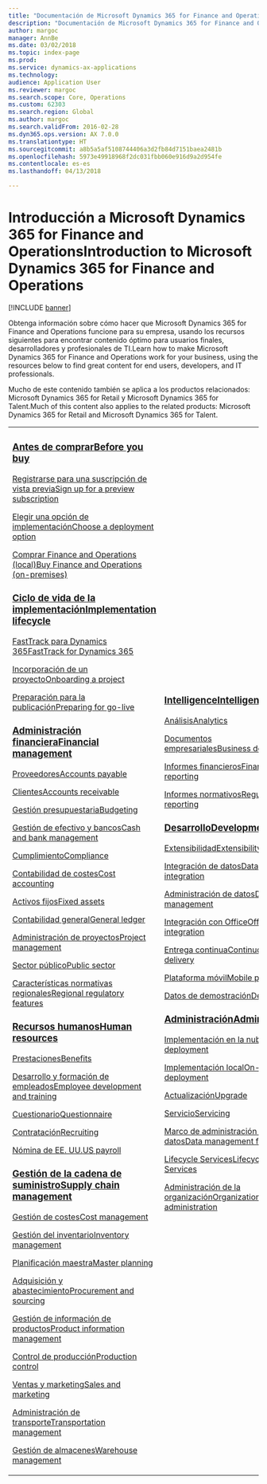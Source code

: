 ```yaml
---
title: "Documentación de Microsoft Dynamics 365 for Finance and Operations"
description: "Documentación de Microsoft Dynamics 365 for Finance and Operations."
author: margoc
manager: AnnBe
ms.date: 03/02/2018
ms.topic: index-page
ms.prod: 
ms.service: dynamics-ax-applications
ms.technology: 
audience: Application User
ms.reviewer: margoc
ms.search.scope: Core, Operations
ms.custom: 62303
ms.search.region: Global
ms.author: margoc
ms.search.validFrom: 2016-02-28
ms.dyn365.ops.version: AX 7.0.0
ms.translationtype: HT
ms.sourcegitcommit: a8b5a5af5108744406a3d2fb84d7151baea2481b
ms.openlocfilehash: 5973e49918968f2dc031fbb060e916d9a2d954fe
ms.contentlocale: es-es
ms.lasthandoff: 04/13/2018

---
```


# <a name="introduction-to-microsoft-dynamics-365-for-finance-and-operations"></a><span data-ttu-id="7b958-103">Introducción a Microsoft Dynamics 365 for Finance and Operations</span><span class="sxs-lookup"><span data-stu-id="7b958-103">Introduction to Microsoft Dynamics 365 for Finance and Operations</span></span>
[!INCLUDE [banner](includes/banner.md)]

<span data-ttu-id="7b958-104">Obtenga información sobre cómo hacer que Microsoft Dynamics 365 for Finance and Operations funcione para su empresa, usando los recursos siguientes para encontrar contenido óptimo para usuarios finales, desarrolladores y profesionales de TI.</span><span class="sxs-lookup"><span data-stu-id="7b958-104">Learn how to make Microsoft Dynamics 365 for Finance and Operations work for your business, using the resources below to find great content for end users, developers, and IT professionals.</span></span> 

<span data-ttu-id="7b958-105">Mucho de este contenido también se aplica a los productos relacionados: Microsoft Dynamics 365 for Retail y Microsoft Dynamics 365 for Talent.</span><span class="sxs-lookup"><span data-stu-id="7b958-105">Much of this content also applies to the related products: Microsoft Dynamics 365 for Retail and Microsoft Dynamics 365 for Talent.</span></span> 

<table>
<colgroup>
<col width="33%" />
<col width="33%" />
<col width="33%" />
</colgroup>
<tbody>
<tr class="odd">
<td>
<h3><span data-ttu-id="7b958-106"><a href="get-started/before-you-buy.md">Antes de comprar</a></span><span class="sxs-lookup"><span data-stu-id="7b958-106"><a href="get-started/before-you-buy.md">Before you buy</a></span></span></h3>
<p><span data-ttu-id="7b958-107"><a href="../dev-itpro/dev-tools/sign-up-preview-subscription.md">Registrarse para una suscripción de vista previa</a></span><span class="sxs-lookup"><span data-stu-id="7b958-107"><a href="../dev-itpro/dev-tools/sign-up-preview-subscription.md">Sign up for a preview subscription</a></span></span></p>
 <p><span data-ttu-id="7b958-108"><a href="../dev-itpro/deployment/choose-deployment-type.md">Elegir una opción de implementación</a></span><span class="sxs-lookup"><span data-stu-id="7b958-108"><a href="../dev-itpro/deployment/choose-deployment-type.md">Choose a deployment option</a></span></span></p>
 <p><span data-ttu-id="7b958-109"><a href="get-started/purchase-on-premises.md">Comprar Finance and Operations (local)</a></span><span class="sxs-lookup"><span data-stu-id="7b958-109"><a href="get-started/purchase-on-premises.md">Buy Finance and Operations (on-premises)</a></span></span></p>

<h3><span data-ttu-id="7b958-110"><a href="imp-lifecycle/implementation-lifecycle.md">Ciclo de vida de la implementación</a></span><span class="sxs-lookup"><span data-stu-id="7b958-110"><a href="imp-lifecycle/implementation-lifecycle.md">Implementation lifecycle</a></span></span></h3>
<p><span data-ttu-id="7b958-111"><a href="get-started/fasttrack-dynamics-365-overview.md">FastTrack para Dynamics 365</a></span><span class="sxs-lookup"><span data-stu-id="7b958-111"><a href="get-started/fasttrack-dynamics-365-overview.md">FastTrack for Dynamics 365</a></span></span></p>
<p><span data-ttu-id="7b958-112"><a href="imp-lifecycle/onboard.md">Incorporación de un proyecto</a></span><span class="sxs-lookup"><span data-stu-id="7b958-112"><a href="imp-lifecycle/onboard.md">Onboarding a project</a></span></span></p>
<p><span data-ttu-id="7b958-113"><a href="imp-lifecycle/prepare-go-live.md">Preparación para la publicación</a></span><span class="sxs-lookup"><span data-stu-id="7b958-113"><a href="imp-lifecycle/prepare-go-live.md">Preparing for go-live</a></span></span></p>
  
<h3><span data-ttu-id="7b958-114"><a href="../financials/index.md">Administración financiera</a></span><span class="sxs-lookup"><span data-stu-id="7b958-114"><a href="../financials/index.md">Financial management</a></span></span></h3>
<p><span data-ttu-id="7b958-115"><a href="../financials/accounts-payable/accounts-payable.md">Proveedores</a></span><span class="sxs-lookup"><span data-stu-id="7b958-115"><a href="../financials/accounts-payable/accounts-payable.md">Accounts payable</a></span></span></p>
<p><span data-ttu-id="7b958-116"><a href="../financials/accounts-receivable/accounts-receivable.md">Clientes</a></span><span class="sxs-lookup"><span data-stu-id="7b958-116"><a href="../financials/accounts-receivable/accounts-receivable.md">Accounts receivable</a></span></span></p>
<p><span data-ttu-id="7b958-117"><a href="../financials/budgeting/budgeting-overview.md">Gestión presupuestaria</a></span><span class="sxs-lookup"><span data-stu-id="7b958-117"><a href="../financials/budgeting/budgeting-overview.md">Budgeting</a></span></span></p>
<p><span data-ttu-id="7b958-118"><a href="../financials/cash-bank-management/cash-bank-management.md">Gestión de efectivo y bancos</a></span><span class="sxs-lookup"><span data-stu-id="7b958-118"><a href="../financials/cash-bank-management/cash-bank-management.md">Cash and bank management</a></span></span></p>
<p><span data-ttu-id="7b958-119"><a href="../financials/general-ledger/audit-policy-rules.md">Cumplimiento</a></span><span class="sxs-lookup"><span data-stu-id="7b958-119"><a href="../financials/general-ledger/audit-policy-rules.md">Compliance</a></span></span></p>
<p><span data-ttu-id="7b958-120"><a href="../financials/cost-accounting/cost-accounting-home-page.md">Contabilidad de costes</a></span><span class="sxs-lookup"><span data-stu-id="7b958-120"><a href="../financials/cost-accounting/cost-accounting-home-page.md">Cost accounting</a></span></span></p>
<p><span data-ttu-id="7b958-121"><a href="../financials/fixed-assets/fixed-assets.md">Activos fijos</a></span><span class="sxs-lookup"><span data-stu-id="7b958-121"><a href="../financials/fixed-assets/fixed-assets.md">Fixed assets</a></span></span></p>
<p><span data-ttu-id="7b958-122"><a href="../financials/general-ledger/general-ledger.md">Contabilidad general</a></span><span class="sxs-lookup"><span data-stu-id="7b958-122"><a href="../financials/general-ledger/general-ledger.md">General ledger</a></span></span></p>
<p><span data-ttu-id="7b958-123"><a href="../financials/project-management/overview-project-management-accounting.md">Administración de proyectos</a></span><span class="sxs-lookup"><span data-stu-id="7b958-123"><a href="../financials/project-management/overview-project-management-accounting.md">Project management</a></span></span></p>
<p><span data-ttu-id="7b958-124"><a href="../financials/public-sector/public-sector-functionality.md">Sector público</a></span><span class="sxs-lookup"><span data-stu-id="7b958-124"><a href="../financials/public-sector/public-sector-functionality.md">Public sector</a></span></span></p>
<p><span data-ttu-id="7b958-125"><a href="../dev-itpro/lcs-solutions/country-region.md">Características normativas regionales</a></span><span class="sxs-lookup"><span data-stu-id="7b958-125"><a href="../dev-itpro/lcs-solutions/country-region.md">Regional regulatory features</a></span></span></p>

<H3><span data-ttu-id="7b958-126"><a href="hr/hr-landing-page.md">Recursos humanos</a></span><span class="sxs-lookup"><span data-stu-id="7b958-126"><a href="hr/hr-landing-page.md">Human resources</a></span></span></h3>
<p><span data-ttu-id="7b958-127"><a href="../talent/manage-benefit-program.md">Prestaciones</a></span><span class="sxs-lookup"><span data-stu-id="7b958-127"><a href="../talent/manage-benefit-program.md">Benefits</a></span></span></p>
<p><span data-ttu-id="7b958-128"><a href="../talent/performance-management-overview.md">Desarrollo y formación de empleados</a></span><span class="sxs-lookup"><span data-stu-id="7b958-128"><a href="../talent/performance-management-overview.md">Employee development and training</a></span></span></p>
<p><span data-ttu-id="7b958-129"><a href="../talent/questionnaires.md">Cuestionario</a></span><span class="sxs-lookup"><span data-stu-id="7b958-129"><a href="../talent/questionnaires.md">Questionnaire</a></span></span></p>
<p><span data-ttu-id="7b958-130"><a href="hr/manage-recruiting-process.md">Contratación</a></span><span class="sxs-lookup"><span data-stu-id="7b958-130"><a href="hr/manage-recruiting-process.md">Recruiting</a></span></span></p>
<p><span data-ttu-id="7b958-131"><a href="hr/localizations/noam-usa-payroll.md">Nómina de EE. UU.</a></span><span class="sxs-lookup"><span data-stu-id="7b958-131"><a href="hr/localizations/noam-usa-payroll.md">US payroll</a></span></span></p>

<h3><span data-ttu-id="7b958-132"><a href="../supply-chain/index.md">Gestión de la cadena de suministro</a></span><span class="sxs-lookup"><span data-stu-id="7b958-132"><a href="../supply-chain/index.md">Supply chain management</a></span></span></h3>
<p><span data-ttu-id="7b958-133"><a href="../supply-chain/cost-management/costing-sheets.md">Gestión de costes</a></span><span class="sxs-lookup"><span data-stu-id="7b958-133"><a href="../supply-chain/cost-management/costing-sheets.md">Cost management</a></span></span></p>
<p><span data-ttu-id="7b958-134"><a href="../supply-chain/inventory/inventory-home-page.md">Gestión del inventario</a></span><span class="sxs-lookup"><span data-stu-id="7b958-134"><a href="../supply-chain/inventory/inventory-home-page.md">Inventory management</a></span></span></p>
<p><span data-ttu-id="7b958-135"><a href="../supply-chain/master-planning/master-plans.md">Planificación maestra</a></span><span class="sxs-lookup"><span data-stu-id="7b958-135"><a href="../supply-chain/master-planning/master-plans.md">Master planning</a></span></span></p>
<p><span data-ttu-id="7b958-136"><a href="../supply-chain/procurement/procurement-sourcing-overview.md">Adquisición y abastecimiento</a></span><span class="sxs-lookup"><span data-stu-id="7b958-136"><a href="../supply-chain/procurement/procurement-sourcing-overview.md">Procurement and sourcing</a></span></span></p>
<p><span data-ttu-id="7b958-137"><a href="../supply-chain/pim/product-information.md">Gestión de información de productos</a></span><span class="sxs-lookup"><span data-stu-id="7b958-137"><a href="../supply-chain/pim/product-information.md">Product information management</a></span></span></p>
<p><span data-ttu-id="7b958-138"><a href="../supply-chain/production-control/production-process-overview.md">Control de producción</a></span><span class="sxs-lookup"><span data-stu-id="7b958-138"><a href="../supply-chain/production-control/production-process-overview.md">Production control</a></span></span></p>
<p><span data-ttu-id="7b958-139"><a href="../supply-chain/sales-marketing/overview-sales-marketing.md">Ventas y marketing</a></span><span class="sxs-lookup"><span data-stu-id="7b958-139"><a href="../supply-chain/sales-marketing/overview-sales-marketing.md">Sales and marketing</a></span></span></p>
<p><span data-ttu-id="7b958-140"><a href="../supply-chain/transportation/transportation-management-overview.md">Administración de transporte</a></span><span class="sxs-lookup"><span data-stu-id="7b958-140"><a href="../supply-chain/transportation/transportation-management-overview.md">Transportation management</a></span></span></p>
<p><span data-ttu-id="7b958-141"><a href="../supply-chain/warehousing/warehouse-configuration.md">Gestión de almacenes</a></span><span class="sxs-lookup"><span data-stu-id="7b958-141"><a href="../supply-chain/warehousing/warehouse-configuration.md">Warehouse management</a></span></span></p>

</td>
<td>
<h3><span data-ttu-id="7b958-142"><a href="../dev-itpro/analytics/bi-reporting-home-page.md">Intelligence</a></span><span class="sxs-lookup"><span data-stu-id="7b958-142"><a href="../dev-itpro/analytics/bi-reporting-home-page.md">Intelligence</a></span></span></h3>
<p><span data-ttu-id="7b958-143"><a href="../dev-itpro/analytics/analytics.md">Análisis</a></span><span class="sxs-lookup"><span data-stu-id="7b958-143"><a href="../dev-itpro/analytics/analytics.md">Analytics</a></span></span></p>
 <p><span data-ttu-id="7b958-144"><a href="../dev-itpro/analytics/document-reporting-services.md">Documentos empresariales</a></span><span class="sxs-lookup"><span data-stu-id="7b958-144"><a href="../dev-itpro/analytics/document-reporting-services.md">Business documents</a></span></span></p>
<p><span data-ttu-id="7b958-145"><a href="../dev-itpro/analytics/financial-reporting-intro.md">Informes financieros</a></span><span class="sxs-lookup"><span data-stu-id="7b958-145"><a href="../dev-itpro/analytics/financial-reporting-intro.md">Financial reporting</a></span></span></p>
<p><span data-ttu-id="7b958-146"><a href="../dev-itpro/analytics/general-electronic-reporting.md">Informes normativos</a></span><span class="sxs-lookup"><span data-stu-id="7b958-146"><a href="../dev-itpro/analytics/general-electronic-reporting.md">Regulatory reporting</a></span></span></p>



<h3><span data-ttu-id="7b958-147"><a href="../dev-itpro/dev-tools/developer-home-page.md">Desarrollo</span><span class="sxs-lookup"><span data-stu-id="7b958-147"><a href="../dev-itpro/dev-tools/developer-home-page.md">Development</span></span></h3>
<p><span data-ttu-id="7b958-148"><a href="../dev-itpro/extensibility/extensibility-home-page.md">Extensibilidad</a></span><span class="sxs-lookup"><span data-stu-id="7b958-148"><a href="../dev-itpro/extensibility/extensibility-home-page.md">Extensibility</a></span></span></p>

<p><span data-ttu-id="7b958-149"><a href="../dev-itpro/data-entities/integration-overview.md">Integración de datos</a></span><span class="sxs-lookup"><span data-stu-id="7b958-149"><a href="../dev-itpro/data-entities/integration-overview.md">Data integration</a></span></span></p>
<p><span data-ttu-id="7b958-150"><a href="../dev-itpro/data-entities/data-entities.md">Administración de datos</a></span><span class="sxs-lookup"><span data-stu-id="7b958-150"><a href="../dev-itpro/data-entities/data-entities.md">Data management</a></span></span></p>

<p><span data-ttu-id="7b958-151"><a href="../dev-itpro/office-integration/office-integration.md">Integración con Office</a></span><span class="sxs-lookup"><span data-stu-id="7b958-151"><a href="../dev-itpro/office-integration/office-integration.md">Office integration</a></span></span></p>
<p><span data-ttu-id="7b958-152"><a href="../dev-itpro/dev-tools/continuous-delivery-home-page.md">Entrega continua</a></span><span class="sxs-lookup"><span data-stu-id="7b958-152"><a href="../dev-itpro/dev-tools/continuous-delivery-home-page.md">Continuous delivery</a></span></span></p>
<p><span data-ttu-id="7b958-153"><a href="../dev-itpro/mobile-apps/platform/mobile-platform-home-page.md">Plataforma móvil</a></span><span class="sxs-lookup"><span data-stu-id="7b958-153"><a href="../dev-itpro/mobile-apps/platform/mobile-platform-home-page.md">Mobile platform</a></span></span></p>
<p><span data-ttu-id="7b958-154"><a href="get-started/demo-data.md">Datos de demostración</a></span><span class="sxs-lookup"><span data-stu-id="7b958-154"><a href="get-started/demo-data.md">Demo data</a></span></span></p>

<h3><span data-ttu-id="7b958-155"><a href="../dev-itpro/sysadmin/system-administration-home-page.md">Administración</span><span class="sxs-lookup"><span data-stu-id="7b958-155"><a href="../dev-itpro/sysadmin/system-administration-home-page.md">Administration</span></span></h3>
<p><span data-ttu-id="7b958-156"><a href="../dev-itpro/deployment/cloud-deployment-overview.md">Implementación en la nube</a></span><span class="sxs-lookup"><span data-stu-id="7b958-156"><a href="../dev-itpro/deployment/cloud-deployment-overview.md">Cloud deployment</a></span></span></p>
<p><span data-ttu-id="7b958-157"><a href="../dev-itpro/deployment/on-premises-deployment-landing-page.md">Implementación local</a></span><span class="sxs-lookup"><span data-stu-id="7b958-157"><a href="../dev-itpro/deployment/on-premises-deployment-landing-page.md">On-premises deployment</a></span></span></p>
<p><span data-ttu-id="7b958-158"><a href="../dev-itpro/migration-upgrade/upgrade-home-page.md">Actualización</a></span><span class="sxs-lookup"><span data-stu-id="7b958-158"><a href="../dev-itpro/migration-upgrade/upgrade-home-page.md">Upgrade</a></span></span></p>
<p><span data-ttu-id="7b958-159"><a href="../dev-itpro/dev-tools/continuous-delivery-home-page.md#servicing">Servicio</a></span><span class="sxs-lookup"><span data-stu-id="7b958-159"><a href="../dev-itpro/dev-tools/continuous-delivery-home-page.md#servicing">Servicing</a></span></span></p>
<p><span data-ttu-id="7b958-160"><a href="../dev-itpro/data-entities/data-entities.md">Marco de administración de datos</a></span><span class="sxs-lookup"><span data-stu-id="7b958-160"><a href="../dev-itpro/data-entities/data-entities.md">Data management framework</a></span></span></p>
<p><span data-ttu-id="7b958-161"><a href="../dev-itpro/lifecycle-services/lcs.md">Lifecycle Services</a></span><span class="sxs-lookup"><span data-stu-id="7b958-161"><a href="../dev-itpro/lifecycle-services/lcs.md">Lifecycle Services</a></span></span></p>
<p><span data-ttu-id="7b958-162"><a href="organization-administration/organization-administration-home-page.md">Administración de la organización</a></span><span class="sxs-lookup"><span data-stu-id="7b958-162"><a href="organization-administration/organization-administration-home-page.md">Organization administration</a></span></span></p>
</td>
<td>
<h3><span data-ttu-id="7b958-163">Productos relacionados</span><span class="sxs-lookup"><span data-stu-id="7b958-163">Related products</span></span></h3>
<h4><span data-ttu-id="7b958-164"><a href="../talent/index.md">Dynamics 365 for Talent</a></span><span class="sxs-lookup"><span data-stu-id="7b958-164"><a href="../talent/index.md">Dynamics 365 for Talent</a></span></span></h4>
<p><span data-ttu-id="7b958-165"><a href="../talent/manage-benefit-program.md">Prestaciones</a></span><span class="sxs-lookup"><span data-stu-id="7b958-165"><a href="../talent/manage-benefit-program.md">Benefits</a></span></span></p>
<p><span data-ttu-id="7b958-166"><a href="../talent/performance-management-overview.md">Desarrollo y formación de empleados</a></span><span class="sxs-lookup"><span data-stu-id="7b958-166"><a href="../talent/performance-management-overview.md">Employee development and training</a></span></span></p>
<p><span data-ttu-id="7b958-167"><a href="../talent/questionnaires.md">Cuestionario</a></span><span class="sxs-lookup"><span data-stu-id="7b958-167"><a href="../talent/questionnaires.md">Questionnaire</a></span></span></p>

<h4><span data-ttu-id="7b958-168"><a href="../retail/index.md">Dynamics 365 for Retail</a></span><span class="sxs-lookup"><span data-stu-id="7b958-168"><a href="../retail/index.md">Dynamics 365 for Retail</a></span></span></h4>
<p><span data-ttu-id="7b958-169"><a href="../retail/call-center-functionality.md">Centro de llamadas</span><span class="sxs-lookup"><span data-stu-id="7b958-169"><a href="../retail/call-center-functionality.md">Call center</span></span></p>
<p><span data-ttu-id="7b958-170"><a href="../retail/define-maintain-retail-channels.md">Configuración y administración de canales</span><span class="sxs-lookup"><span data-stu-id="7b958-170"><a href="../retail/define-maintain-retail-channels.md">Channel setup and management</span></span></p>
<p><span data-ttu-id="7b958-171"><a href="../retail/retail-peripherals-overview.md">MPOS y Cloud POS</span><span class="sxs-lookup"><span data-stu-id="7b958-171"><a href="../retail/retail-peripherals-overview.md">MPOS and Cloud POS</span></span></p>
<p><span data-ttu-id="7b958-172"><a href="../retail/dev-itpro/dev-retail-home-page.md">Desarrollador y administración de Retail</span><span class="sxs-lookup"><span data-stu-id="7b958-172"><a href="../retail/dev-itpro/dev-retail-home-page.md">Retail developer and administration</span></span></p>

</td>
</tr>

</tbody>
</table>

